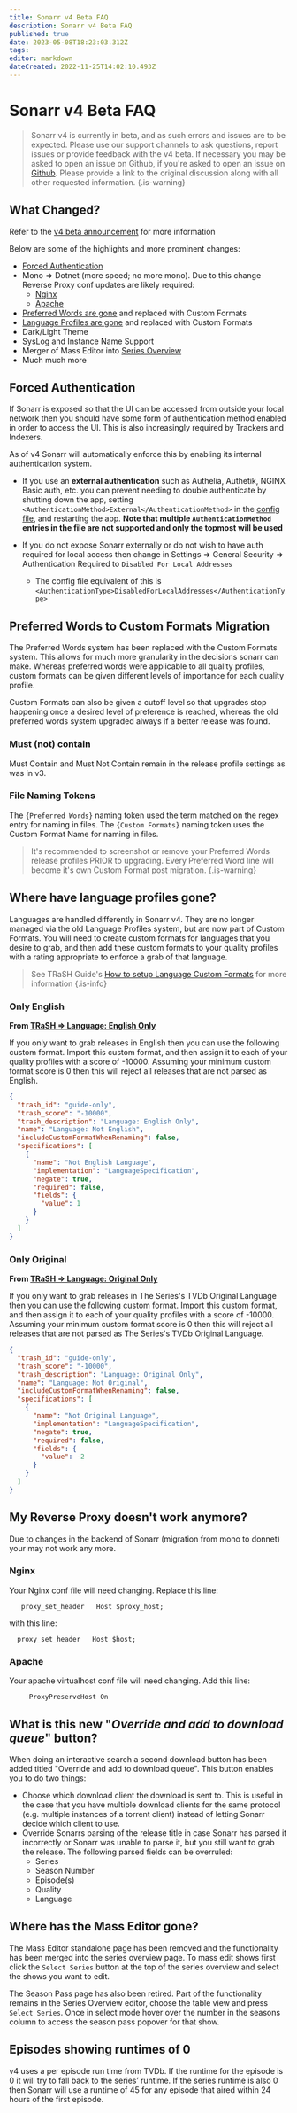 ```yaml
---
title: Sonarr v4 Beta FAQ
description: Sonarr v4 Beta FAQ
published: true
date: 2023-05-08T18:23:03.312Z
tags: 
editor: markdown
dateCreated: 2022-11-25T14:02:10.493Z
---
```


# Sonarr v4 Beta FAQ

> Sonarr v4 is currently in beta, and as such errors and issues are to be expected. Please use our support channels to ask questions, report issues or provide feedback with the v4 beta. If necessary you may be asked to open an issue on Github, if you're asked to open an issue on [Github](https://github.com/Sonarr/Sonarr). Please provide a link to the original discussion along with all other requested information. {.is-warning}

## What Changed?

Refer to the [v4 beta announcement](https://www.reddit.com/r/sonarr/comments/z3nb82/sonarr_v4_beta/) for more information

Below are some of the highlights and more prominent changes:

- [Forced Authentication](#forced-authentication)
- Mono => Dotnet (more speed; no more mono). Due to this change Reverse Proxy conf updates are likely required:
  - [Nginx](#nginx)
  - [Apache](#apache)
- [Preferred Words are gone](#preferred-words-to-custom-formats-migration) and replaced with Custom Formats
- [Language Profiles are gone](#where-have-language-profiles-gone) and replaced with Custom Formats
- Dark/Light Theme
- SysLog and Instance Name Support
- Merger of Mass Editor into [Series Overview](#where-has-the-mass-editor-gone)
- Much much more

## Forced Authentication

If Sonarr is exposed so that the UI can be accessed from outside your local network then you should have some form of authentication method enabled in order to access the UI. This is also increasingly required by Trackers and Indexers.

As of v4 Sonarr will automatically enforce this by enabling its internal authentication system.

- If you use an **external authentication** such as Authelia, Authetik, NGINX Basic auth, etc. you can prevent needing to double authenticate by shutting down the app, setting `<AuthenticationMethod>External</AuthenticationMethod>` in the [config file](/sonarr/appdata-directory), and restarting the app. **Note that multiple `AuthenticationMethod` entries in the file are not supported and only the topmost will be used**

- If you do not expose Sonarr externally or do not wish to have auth required for local access then change in Settings => General Security => Authentication Required to `Disabled For Local Addresses`
  - The config file equivalent of this is `<AuthenticationType>DisabledForLocalAddresses</AuthenticationType>`

## Preferred Words to Custom Formats Migration

The Preferred Words system has been replaced with the Custom Formats system. This allows for much more granularity in the decisions sonarr can make. Whereas preferred words were applicable to all quality profiles, custom formats can be given different levels of importance for each quality profile.

Custom Formats can also be given a cutoff level so that upgrades stop happening once a desired level of preference is reached, whereas the old preferred words system upgraded always if a better release was found.

### Must (not) contain

Must Contain and Must Not Contain remain in the release profile settings as was in v3.

### File Naming Tokens

The `{Preferred Words}` naming token used the term matched on the regex entry for naming in files.
The `{Custom Formats}` naming token uses the Custom Format Name for naming in files.

> It's recommended to screenshot or remove your Preferred Words release profiles PRIOR to upgrading.  Every Preferred Word line will become it's own Custom Format post migration.
{.is-warning}

## Where have language profiles gone?

Languages are handled differently in Sonarr v4. They are no longer managed via the old Language Profiles system, but are now part of Custom Formats. You will need to create custom formats for languages that you desire to grab, and then add these custom formats to your quality profiles with a rating appropriate to enforce a grab of that language.

> See TRaSH Guide's [How to setup Language Custom Formats](https://trash-guides.info/Sonarr/Tips/How-to-setup-language-custom-formats/) for more information
{.is-info}

### Only English

**From [TRaSH => Language: English Only](https://trash-guides.info/Sonarr/Tips/How-to-setup-language-custom-formats/#language-english-only)**

If you only want to grab releases in English then you can use the following custom format. Import this custom format, and then assign it to each of your quality profiles with a score of -10000. Assuming your minimum custom format score is 0 then this will reject all releases that are not parsed as English.

```json
{
  "trash_id": "guide-only",
  "trash_score": "-10000",
  "trash_description": "Language: English Only",
  "name": "Language: Not English",
  "includeCustomFormatWhenRenaming": false,
  "specifications": [
    {
      "name": "Not English Language",
      "implementation": "LanguageSpecification",
      "negate": true,
      "required": false,
      "fields": {
        "value": 1
      }
    }
  ]
}
```

### Only Original

**From [TRaSH => Language: Original Only](https://trash-guides.info/Sonarr/Tips/How-to-setup-language-custom-formats/#language-original-only)**

If you only want to grab releases in The Series's TVDb Original Language then you can use the following custom format. Import this custom format, and then assign it to each of your quality profiles with a score of -10000. Assuming your minimum custom format score is 0 then this will reject all releases that are not parsed as The Series's TVDb Original Language.

```json
{
  "trash_id": "guide-only",
  "trash_score": "-10000",
  "trash_description": "Language: Original Only",
  "name": "Language: Not Original",
  "includeCustomFormatWhenRenaming": false,
  "specifications": [
    {
      "name": "Not Original Language",
      "implementation": "LanguageSpecification",
      "negate": true,
      "required": false,
      "fields": {
        "value": -2
      }
    }
  ]
}
```

## My Reverse Proxy doesn't work anymore?

Due to changes in the backend of Sonarr (migration from mono to donnet) your may not work any more.

### Nginx

  Your Nginx conf file will need changing. Replace this line:
  
  ```nginx
     proxy_set_header   Host $proxy_host;
  ```

  with this line:

  ```nginx
    proxy_set_header   Host $host;
  ```

### Apache

  Your apache virtualhost conf file will need changing. Add this line:

 ```apache2
      ProxyPreserveHost On
 ```

## What is this new "*Override and add to download queue*" button?

When doing an interactive search a second download button has been added titled "Override and add to download queue". This button enables you to do two things:

- Choose which download client the download is sent to. This is useful in the case that you have multiple download clients for the same protocol (e.g. multiple instances of a torrent client) instead of letting Sonarr decide which client to use.
- Override Sonarrs parsing of the release title in case Sonarr has parsed it incorrectly or Sonarr was unable to parse it, but you still want to grab the release. The following parsed fields can be overruled:
  - Series
  - Season Number
  - Episode(s)
  - Quality
  - Language

## Where has the Mass Editor gone?

The Mass Editor standalone page has been removed and the functionality has been merged into the series overview page. To mass edit shows first click the `Select Series` button at the top of the series overview and select the shows you want to edit.

The Season Pass page has also been retired. Part of the functionality remains in the Series Overview editor, choose the table view and  press `Select Series`. Once in select mode hover over the number in the seasons column to access the season pass popover for that show.

## Episodes showing runtimes of 0

v4 uses a per episode run time from TVDb. If the runtime for the episode is 0 it will try to fall back to the series’ runtime.
If the series runtime is also 0 then Sonarr will use a runtime of 45 for any episode that aired within 24 hours of the first episode.
